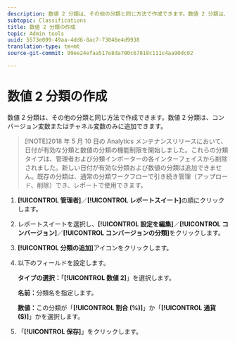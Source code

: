 ```yaml
---
description: 数値 2 分類は、その他の分類と同じ方法で作成できます。数値 2 分類は、コンバージョン変数またはチャネル変数のみに追加できます。
subtopic: Classifications
title: 数値 2 分類の作成
topic: Admin tools
uuid: 5573e009-49aa-4dd6-8ac7-73046e4d9938
translation-type: tm+mt
source-git-commit: 99ee24efaa517e8da700c67818c111c4aa90dc02

---
```



# 数値 2 分類の作成

数値 2 分類は、その他の分類と同じ方法で作成できます。数値 2 分類は、コンバージョン変数またはチャネル変数のみに追加できます。

> [!NOTE]2018 年 5 月 10 日の Analytics メンテナンスリリースにおいて、日付が有効な分類と数値の分類の機能制限を開始しました。これらの分類タイプは、管理者および分類インポーターの各インターフェイスから削除されました。新しい日付が有効な分類および数値の分類は追加できません。既存の分類は、通常の分類ワークフローで引き続き管理（アップロード、削除）でき、レポートで使用できます。

1. **[!UICONTROL 管理者]**／**[!UICONTROL レポートスイート]**&#x200B;の順にクリックします。
1. レポートスイートを選択し、**[!UICONTROL 設定を編集]**／**[!UICONTROL コンバージョン]**／**[!UICONTROL コンバージョンの分類]**&#x200B;をクリックします。
1. **[!UICONTROL 分類の追加]**&#x200B;アイコンをクリックします。
1. 以下のフィールドを設定します。

   **タイプの選択：**「**[!UICONTROL 数値 2]**」を選択します。

   **名前：**&#x200B;分類名を指定します。

   **数値：**&#x200B;この分類が「**[!UICONTROL 割合 (%)]**」か「**[!UICONTROL 通貨 ($)]**」かを選択します。

1. 「**[!UICONTROL 保存]**」をクリックします。
